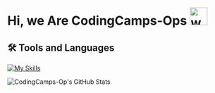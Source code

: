 # Hi, we Are CodingCamps-Ops <img src="https://user-images.githubusercontent.com/72663882/171687151-bb31c996-c9d2-49c8-b593-734946893b23.gif" alt="waving hand gif" aria-hidden="true" width="40" />

## 🛠️ Tools and Languages
[![My Skills](https://skillicons.dev/icons?i=html,cpp,js,ruby,github,java,eclipse,python,pycharm,flask,go,bash,rust,unrealengine,bootstrap)](#)

![CodingCamps-Op's GitHub Stats](https://github-readme-stats.vercel.app/api?username=CodingCamps-Opsn&show_icons=true&theme=ambient_gradient)
